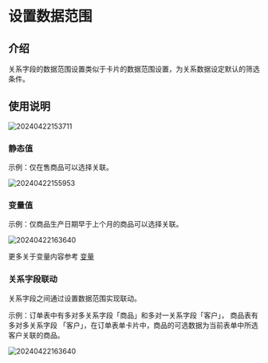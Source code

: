 # 设置数据范围

## 介绍

关系字段的数据范围设置类似于卡片的数据范围设置，为关系数据设定默认的筛选条件。

## 使用说明

![20240422153711](/field/field-settings/data-scope-1.png)

### 静态值

示例：仅在售商品可以选择关联。

![20240422155953](/field/field-settings/data-scope-2.png)

### 变量值

示例：仅商品生产日期早于上个月的商品可以选择关联。

![20240422163640](/field/field-settings/data-scope-3.png)

更多关于变量内容参考 [变量](../../variable.md)

### 关系字段联动

关系字段之间通过设置数据范围实现联动。

示例：订单表中有多对多关系字段「商品」和多对一关系字段「客户」， 商品表有多对多关系字段 「客户」，在订单表单卡片中，商品的可选数据为当前表单中所选客户关联的商品。

![20240422163640](/field/field-settings/data-scope-4.png)
